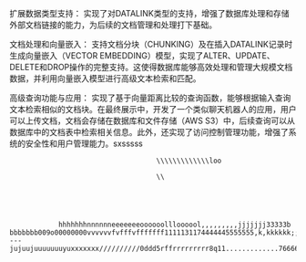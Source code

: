 
扩展数据类型支持： 实现了对DATALINK类型的支持，增强了数据库处理和存储外部文档链接的能力，为后续的文档管理和处理打下基础。

文档处理和向量嵌入： 支持文档分块（CHUNKING）及在插入DATALINK记录时生成向量嵌入（VECTOR EMBEDDING）模型，实现了ALTER、UPDATE、DELETE和DROP操作的完整支持。这使得数据库能够高效处理和管理大规模文档数据，并利用向量嵌入模型进行高级文本检索和匹配。

高级查询功能与应用： 实现了基于向量距离比较的查询函数，能够根据输入查询文本检索相似的文档块。在最终展示中，开发了一个类似聊天机器人的应用，用户可以上传文档，文档会存储在数据库和文件存储（AWS S3）中，后续查询可以从数据库中的文档表中检索相关信息。此外，还实现了访问控制管理功能，增强了系统的安全性和用户管理能力。sxsssss



										\\\\\\\\\\\\\loo
										
										\\
										
										
										
										
										
				hhhhhhhnnnnnneeeeeeeoooooollloooool,,,,,,,,,jjjjjjj33333b bbbbbbb009o00000000vvvvvvfvfffvfffffff1111131174444445555555,k,kkkkkk;;;;;;;;=====,,,,nobfftfgbgggggggbv----jujuujuuuuuuuyuxxxxxxx//////////0ddd5rffrrrrrrrrr8q11.............766666666666ppppppppppp2222222233gtgttttttttttttt